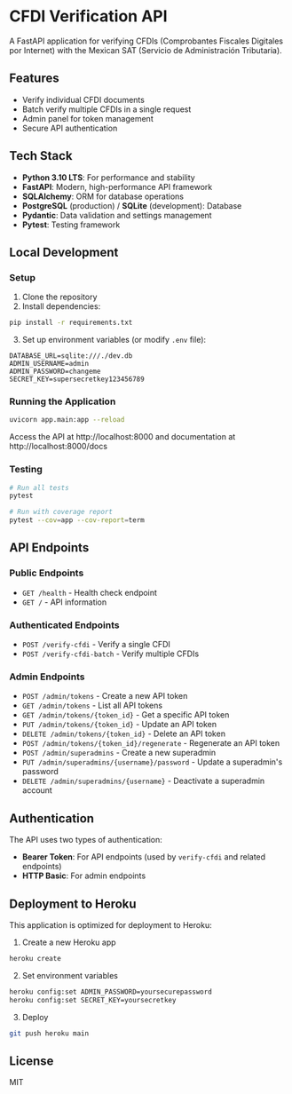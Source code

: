 # CFDI Verification API

A FastAPI application for verifying CFDIs (Comprobantes Fiscales Digitales por Internet) with the Mexican SAT (Servicio de Administración Tributaria).

## Features

- Verify individual CFDI documents
- Batch verify multiple CFDIs in a single request
- Admin panel for token management
- Secure API authentication

## Tech Stack

- **Python 3.10 LTS**: For performance and stability
- **FastAPI**: Modern, high-performance API framework
- **SQLAlchemy**: ORM for database operations
- **PostgreSQL** (production) / **SQLite** (development): Database
- **Pydantic**: Data validation and settings management
- **Pytest**: Testing framework

## Local Development

### Setup

1. Clone the repository
2. Install dependencies:
```bash
pip install -r requirements.txt
```
3. Set up environment variables (or modify `.env` file):
```
DATABASE_URL=sqlite:///./dev.db
ADMIN_USERNAME=admin
ADMIN_PASSWORD=changeme
SECRET_KEY=supersecretkey123456789
```

### Running the Application

```bash
uvicorn app.main:app --reload
```

Access the API at http://localhost:8000 and documentation at http://localhost:8000/docs

### Testing

```bash
# Run all tests
pytest

# Run with coverage report
pytest --cov=app --cov-report=term
```

## API Endpoints

### Public Endpoints
- `GET /health` - Health check endpoint
- `GET /` - API information

### Authenticated Endpoints
- `POST /verify-cfdi` - Verify a single CFDI
- `POST /verify-cfdi-batch` - Verify multiple CFDIs

### Admin Endpoints
- `POST /admin/tokens` - Create a new API token
- `GET /admin/tokens` - List all API tokens
- `GET /admin/tokens/{token_id}` - Get a specific API token
- `PUT /admin/tokens/{token_id}` - Update an API token
- `DELETE /admin/tokens/{token_id}` - Delete an API token
- `POST /admin/tokens/{token_id}/regenerate` - Regenerate an API token
- `POST /admin/superadmins` - Create a new superadmin
- `PUT /admin/superadmins/{username}/password` - Update a superadmin's password
- `DELETE /admin/superadmins/{username}` - Deactivate a superadmin account

## Authentication

The API uses two types of authentication:
- **Bearer Token**: For API endpoints (used by `verify-cfdi` and related endpoints)
- **HTTP Basic**: For admin endpoints

## Deployment to Heroku

This application is optimized for deployment to Heroku:

1. Create a new Heroku app
```bash
heroku create
```

2. Set environment variables
```bash
heroku config:set ADMIN_PASSWORD=yoursecurepassword
heroku config:set SECRET_KEY=yoursecretkey
```

3. Deploy
```bash
git push heroku main
```

## License

MIT
